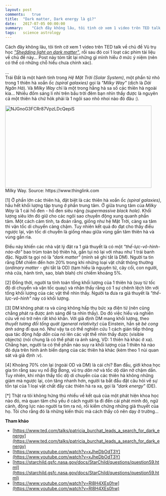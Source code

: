 ```yaml
---
layout: post
comments:   true
title:  "Dark matter, Dark energy là gì?"
date:   2017-07-05 00:00:00
summary:    "Cách đây không lâu, tôi tình cờ xem 1 video trên TED talk về chủ đề Vũ trụ học \"Shedding light on dark matter\", rồi sau đó coi 1 loạt các phim tài liệu về chủ đề này... Post này tóm tắt lại những gì mình hiểu ở mức ý niệm (nên có thể có những chỗ hiểu chưa chính xác)"
tags:	science astrology
---
```


Cách đây không lâu, tôi tình cờ xem 1 video trên TED talk về chủ đề Vũ trụ học *["Shedding light on dark matter"](https://www.ted.com/talks/patricia_burchat_leads_a_search_for_dark_energy)*, rồi sau đó coi 1 loạt các phim tài liệu về chủ đề này... Post này tóm tắt lại những gì mình hiểu ở mức ý niệm (nên có thể có những chỗ hiểu chưa chính xác).

<!--more-->
...<br>
Trái Đất là một hành tinh trong *Hệ Mặt Trời (Solar System)*, một phần tử nhỏ trong 1 thiên hà xoắn ốc *(spiral galaxies)* gọi là *"Milky Way"* (dịch là *Dải Ngân Hà*). Và *Milky Way* chỉ là một trong hằng hà sa số các thiên hà ngoài kia... Nhiều đốm sáng lí nhí trên bầu trời đêm bạn nhìn thấy được là nguyên cả một thiên hà chứ hỏk phải là 1 ngôi sao nhỏ nhoi nào đó đâu :).

<img src="https://thuyentrinh.files.wordpress.com/2017/05/njgnog3fcrr87vpzldcqepis1.jpeg?w=600" alt="NJGnoG3FCRr87VpzLDcQepiS" width="472" height="266"/> 
<figcaption>Milky Way. Source: https://www.thinglink.com</figcaption>


[1] Ở phần lớn các thiên hà, đặt biệt là các thiên hà xoắn ốc *(spiral galaxies)*, hầu hết khối lượng tập trung ở phần trung tâm. Ở giữa trung tâm của *Milky Way* là 1 cái hố đen - hố đen siêu nặng *(supermassive black hole)*. Khối lượng siêu lớn đó giữ cho các ngôi sao chuyển động xung quanh phần tâm. Một cách cảm tính, ta đoán rằng, giống như hệ Mặt Trời, càng xa tâm thì vận tốc di chuyển càng chậm. Tuy nhiên kết quả đo đạt cho thấy điều ngược lại, vận tốc di chuyển là giống nhau giữa vùng gần tâm thiên hà và vùng gần rìa.

Điều này khiến các nhà vật lý đặt ra 1 giả thuyết là có một *"thế-lực-vô-hình-nào-đó"* bao trùm toàn bộ thiên hà, gắn tụi nó lại với nhau như 1 trái banh đặc. Người ta gọi nó là *"dark matter"* (mình sẽ ghi tắt là DM). Người ta tin rằng DM chiếm đến hơn 20% trong khi những loại vật chất thông thường (*ordinary matter* - ghi tắt là OD) (tạm hiểu là nguyên tử, cây cối, con người, nhà cửa, hành tinh, sao, blah blah) chỉ chiếm khoảng 5%.

[2] Đồng thời, người ta tính toán tổng khối lượng của 1 thiên hà (suy từ tốc độ di chuyển và vận tốc quay) và nhận thấy rằng có 1 sự chênh lệch lớn với tổng khối lượng của các vật thể nhìn thấy. Người ta đưa ra giả thuyết là *"thế-lực-vô-hình"* này có khối lượng.

[3] DM không phát ra và cũng không hấp thụ bức xạ điện từ (nên cũng chẳng phát ra được ánh sáng để ta nhìn thấy). Do đó việc hiểu và nghiên cứu về nó trở nên rất khó khăn. Với giả định DM mang khối lượng, theo *thuyết tương đối tổng quát (general relativity)* của Einstein, hắn sẽ *bẻ cong ánh sáng* đi qua nó. Như vậy ta có thể nghiên cứu 1 cách gián tiếp thông qua tác động *hấp dẫn* của nó lên các vật thể nhìn thấy được (visible objects) (nói chung là có thể phát ra ánh sáng, VD: 1 thiên hà khác ở xa). Chẳng hạn, người ta có thể phần nào suy ra khối lượng của 1 thiên hà nào đó dựa trên hình ảnh biến dạng của các thiên hà khác (kèm theo 1 nùi quan sát và giả định :v).

[4] Khoảng 70% còn lại (ngoài OD và DM) là cái chi? Ban đầu, giới khoa học gia tin rằng sau vụ nổ *Big Bang*, vũ trụ *dãn nở* và tốc dộ dãn nở chậm dần. Tuy nhiên, khi nhận thấy tốc dộ di chuyển của các thiên hà không những giảm mà ngược lại, còn tăng nhanh hơn, người ta bắt đầu đặt câu hỏi về sự tồn tại của 1 loại vật chất đẩy các thiên hà ra xa, gọi là *"dark energy"* (DE).

[*] Thật ra tôi không hứng thú nhiều về kết quả của một phát hiện khoa học nào đó, mà quan tâm chủ yếu ở cách người ta đi đến cái phát minh đó, ngữ cảnh, động lực nào người ta tìm ra nó, rồi kiểm chứng những giả thuyết của họ. Tôi cho rằng đó là những kiến thức mà cách thầy cô nên dạy ở trường...
<div></div>

**Tham khảo**

- [https://www.ted.com/talks/patricia_burchat_leads_a_search_for_dark_energy](https://www.ted.com/talks/patricia_burchat_leads_a_search_for_dark_energy)<br>
- [https://www.youtube.com/watch?v=xJheDbOdT3Y](https://www.youtube.com/watch?v=xJheDbOdT3Y)<br>
- [https://starchild.gsfc.nasa.gov/docs/StarChild/questions/question59.html](https://starchild.gsfc.nasa.gov/docs/StarChild/questions/question59.html)<br>
- [https://www.youtube.com/watch?v=Rl8H4XEs0hw](https://www.youtube.com/watch?v=Rl8H4XEs0hw)<br>
